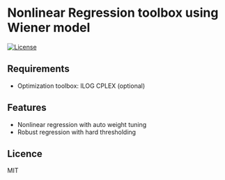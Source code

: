 # Nonlinear Regression toolbox using Wiener model

[![License](https://img.shields.io/badge/license-MIT-blue.svg)](https://opensource.org/licenses/MIT)

## Requirements

- Optimization toolbox: ILOG CPLEX (optional)

## Features

- Nonlinear regression with auto weight tuning
- Robust regression with hard thresholding

## Licence
MIT
